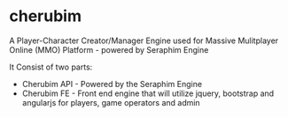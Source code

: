 # cherubim
A Player-Character Creator/Manager Engine used for Massive Mulitplayer Online (MMO) Platform - powered by Seraphim Engine

It Consist of two parts:
- Cherubim API - Powered by the Seraphim Engine
- Cherubim FE - Front end engine that will utilize jquery, bootstrap and angularjs for players, game operators and admin

